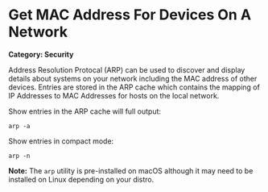 # Get MAC Address For Devices On A Network

__Category: Security__

Address Resolution Protocal (ARP) can be used to discover and display details about systems on your network including the MAC address of other devices. Entries are stored in the ARP cache which contains the mapping of IP Addresses to MAC Addresses for hosts on the local network.

Show entries in the ARP cache will full output:

```shell
arp -a
```

Show entries in compact mode:

```shell
arp -n
```

__Note:__ The `arp` utility is pre-installed on macOS although it may need to be installed on Linux depending on your distro.
